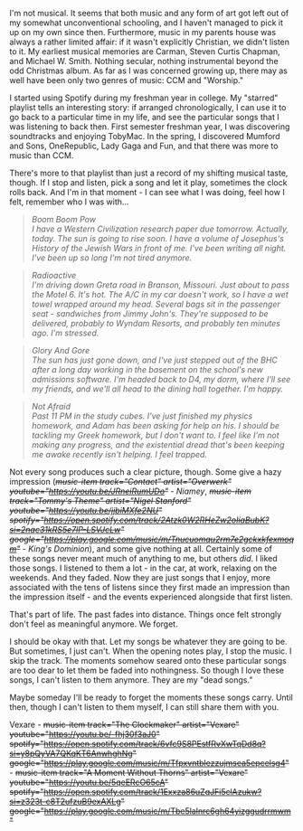 I'm not musical. It seems that both music and any form of art got left out of my somewhat unconventional schooling, and I haven't managed to pick it up on my own since then. Furthermore, music in my parents house was always a rather limited affair: if it wasn't explicitly Christian, we didn't listen to it. My earliest musical memories are Carman, Steven Curtis Chapman, and Michael W. Smith. Nothing secular, nothing instrumental beyond the odd Christmas album. As far as I was concerned growing up, there may as well have been only two genres of music: CCM and "Worship."

I started using Spotify during my freshman year in college. My "starred" playlist tells an interesting story: if arranged chronologically, I can use it to go back to a particular time in my life, and see the particular songs that I was listening to back then. First semester freshman year, I was discovering soundtracks and enjoying TobyMac. In the spring, I discovered Mumford and Sons, OneRepublic, Lady Gaga and Fun, and that there was more to music than CCM.

There's more to that playlist than just a record of my shifting musical taste, though. If I stop and listen, pick a song and let it play, sometimes the clock rolls back. And I'm in that moment - I can see what I was doing, feel how I felt, remember who I was with...

> _Boom Boom Pow_  
> _I have a Western Civilization research paper due tomorrow. Actually, today. The sun is going to rise soon. I have a volume of Josephus's History of the Jewish Wars in front of me. I've been writing all night. I've been up so long I'm not tired anymore._

> _Radioactive_  
> _I'm driving down Greta road in Branson, Missouri. Just about to pass the Motel 6. It's hot. The A/C in my car doesn't work, so I have a wet towel wrapped around my head. Several bags sit in the passenger seat - sandwiches from Jimmy John's. They're supposed to be delivered, probably to Wyndam Resorts, and probably ten minutes ago. I'm stressed._

> _Glory And Gore_  
> _The sun has just gone down, and I've just stepped out of the BHC after a long day working in the basement on the school's new admissions software. I'm headed back to D4, my dorm, where I'll see my friends, and we'll all head to the dining hall together. I'm happy._

> _Not Afraid_  
> _Past 11 PM in the study cubes. I've just finished my physics homework, and Adam has been asking for help on his. I should be tackling my Greek homework, but I don't want to. I feel like I'm not making any progress, and the existential dread that's been keeping me awake recently isn't helping. I feel trapped._

Not every song produces such a clear picture, though. Some give a hazy impression (_~~music-item track="Contact" artist="Overwerk" youtube="https://youtu.be/JRneiRumUDo"~~ - Niamey_, _~~music-item track="Tommy's Theme" artist="Nigel Stanford" youtube="https://youtu.be/jjbiMXfe2NU" spotify="https://open.spotify.com/track/2Atzk0W2RHeZw2oIiaBubK?si=2nqc31kRS5e7lP-LSVJcLw" google="https://play.google.com/music/m/Tnucuomqu2rm7e2gckxkfexmoqm"~~ - King's Dominion_), and some give nothing at all. Certainly some of these songs never meant much of anything to me, but others _did_. I liked those songs. I listened to them a lot - in the car, at work, relaxing on the weekends. And they faded. Now they are just songs that I enjoy, more associated with the tens of listens since they first made an impression than the impression itself - and the events experienced alongside that first listen.

That's part of life. The past fades into distance. Things once felt strongly don't feel as meaningful anymore. We forget.

I should be okay with that. Let my songs be whatever they are going to be. But sometimes, I just can't. When the opening notes play, I stop the music. I skip the track. The moments somehow seared onto these particular songs are too dear to let them be faded into nothingness. So though I love these songs, I can't listen to them anymore. They are my "dead songs."

Maybe someday I'll be ready to forget the moments these songs carry. Until then, though I can't listen to them myself, I can still share them with you.

Vexare - ~~music-item track="The Clockmaker" artist="Vexare" youtube="https://youtu.be/-fhj30f3aJ0" spotify="https://open.spotify.com/track/6vfc9S8PEstfRvXwTqDd8q?si=y8pQyVA7QKqKT6AnwhghNg" google="https://play.google.com/music/m/Tfpxvntblezzujmsea5epcelsg4"~~ - ~~music-item track="A Moment Without Thorns" artist="Vexare" youtube="https://youtu.be/5qeERcO65cA" spotify="https://open.spotify.com/track/1Exxza86uZqJFi5clAzukw?si=z323t-c8T2ufzuB9exAXLg" google="https://play.google.com/music/m/Tbe5lalnrc6gh64yizggudrrmwm"~~

&nbsp;

&nbsp;
